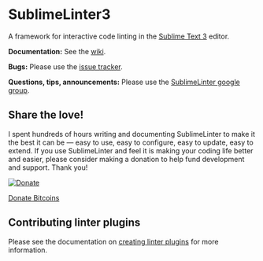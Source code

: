 SublimeLinter3
=========

A framework for interactive code linting in the [Sublime Text 3](http://sublimetext.com/3) editor.

**Documentation:** See the [wiki](https://github.com/SublimeLinter/SublimeLinter.github.io/wiki).

**Bugs:** Please use the [issue tracker](https://github.com/SublimeLinter/SublimeLinter3/issues?state=open).

**Questions, tips, announcements:** Please use the [SublimeLinter google group](https://groups.google.com/forum/#!forum/sublimelinter).

## Share the love!
I spent hundreds of hours writing and documenting SublimeLinter to make it the best it can be — easy to use, easy to configure, easy to update, easy to extend. If you use SublimeLinter and feel it is making your coding life better and easier, please consider making a donation to help fund development and support. Thank you!

[![Donate](http://www.aparajitaworld.com/cappuccino/Donate-button.png?v=1)](https://www.paypal.com/cgi-bin/webscr?cmd=_s-xclick&hosted_button_id=55KC77W2MU9VW)

<a class="coinbase-button" data-code="3265d1a223f01885e92514751e45cc55" data-button-style="custom_large" href="https://coinbase.com/checkouts/3265d1a223f01885e92514751e45cc55">Donate Bitcoins</a><script src="https://coinbase.com/assets/button.js" type="text/javascript"></script>

## Contributing linter plugins
Please see the documentation on [creating linter plugins](https://github.com/SublimeLinter/SublimeLinter.github.io/wiki/Creating-a-Linter-Plugin) for more information.
